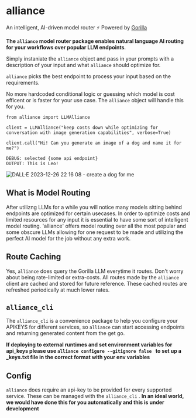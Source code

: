 # alliance
An intelligent, AI-driven model router ⚡ Powered by [Gorilla](https://github.com/ShishirPatil/gorilla)

**The `alliance` model router package enables natural language AI routing for your workflows over popular LLM endpoints**. 

Simply instaniate the `alliance` object and pass in your prompts with a description of your input and what `alliance` should optimize for.

`alliance` picks the best endpoint to process your input based on the requirements.

No more hardcoded conditional logic or guessing which model is cost efficent or is faster for your use case. The `alliance` object will handle this for you.

```{python}
from alliance import LLMAlliance

client = LLMAlliance("keep costs down while optimizing for conversation with image generation capabilities", verbose=True)

client.call("Hi! Can you generate an image of a dog and name it for me?")
```

```
DEBUG: selected {some api endpoint}
OUTPUT: This is Leo!
```
![DALL·E 2023-12-26 22 16 08 - create a dog for me](https://github.com/cybertheory/alliance/assets/27149047/4e2d9901-5635-4217-97c3-dc287cf1902b)

## What is Model Routing
After utilizng LLMs for a while you will notice many models sitting behind endpoints are optimized for certain usecases. In order to optimize costs and limited resources for any input it is essential to have some sort of intelligent model routing. 'alliance' offers model routing over all the most popular and some obscure LLMs allowing for one request to be made and utilizing the perfect AI model for the job without any extra work.

## Route Caching
Yes, `alliance` does query the Gorilla LLM everytime it routes. Don't worry about being rate-limited or extra-costs. All routes made by the `alliance` client are cached and stored for future reference. These cached routes are refreshed periodically at much lower rates.

## `alliance_cli`
The `alliance_cli` is a convenience package to help you configure your APIKEYS for different services, so `alliance` can start accessing endpoints and returning generated content from the get go.

**If deploying to external runtimes and set environment variables for api_keys please use `alliance configure --gitignore false ` to set up a _keys.txt file in the correct format with your env variables**

## Config
`alliance` does require an api-key to be provided for every supported service. These can be managed with the `alliance_cli` . **In an ideal world, we would have done this for you automatically and this is under development**  


